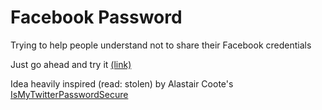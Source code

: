 # Facebook Password 
Trying to help people understand not to share their Facebook credentials

Just go ahead and try it [(link)](http://eladmoshe.github.io/facebook-password/index.html#/)

Idea heavily inspired (read: stolen) by Alastair Coote's [IsMyTwitterPasswordSecure](http://www.ismytwitterpasswordsecure.com/)
